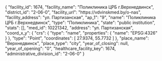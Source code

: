 {
    "facility_id": 1674,
    "facility_name": "Поликлиника ЦРБ г.Верхнедвинск",
    "district_id": "2-06-0",
    "facility_url": "https:\/\/vdvinskmed.by\/o-nas",
    "facility_address": "ул. Партизанская",
    "ap_1": "9",
    "name": "Поликлиника ЦРБ г.Верхнедвинск",
    "type": "Поликлиника",
    "state": "public institution",
    "stats": [],
    "med_id": 10221342,
    "address": "ул. Партизанская",
    "coord_x_y": {
        "crs": {
            "type": "name",
            "properties": {
                "name": "EPSG:4326"
            }
        },
        "type": "Point",
        "coordinates": [
            27.9374,
            55.7732
        ]
    },
    "place_name": "Верхнедвинск",
    "place_type": "city",
    "year_of_closing": null,
    "year_of_opening": "0",
    "healthcare_facility_key": 1674,
    "administrative_division_id": "2-06-0"
}